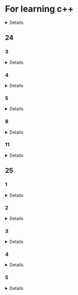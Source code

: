 # For learning c++
<details>

  -[25](#25)
  -[24](#24)

</details>

## 24

### 3
<details>

	11.cout cin
	13.int
	25.输出内容调整
	25(2).string 的拼接
	23(3).bool
</details>

### 4
<details>

	1.指针
	1(2).二级指针
	2.函数指针
	3.函数指针的使用
	3(2).函数指针的使用+参数
	10.数组
	10(2).结构体
	22.结构体的使用
	23.结构体数组
	24.结构体+一维数组
	24(2).结构体+二维数组
	24(3).结构体嵌套结构体
	25.动态创建数组
	30.引用
</details>

### 5
<details>

	4.在函数中传引用
	12.函数重载
	15.成员函数
	19.class类
</details>

### 8
<details>

	6.读取不定量的数据
	30.动态创建数组
	31.随机数的生成

</details>

### 11
<details>

	2.class 类
	4.构造函数与析构函数
	4(2).拷贝构造
	4(3).初始化列表
	4(4).const修饰成员函数
	4(5).const修饰返回值
	4(6).静态成员变量
	5.友元函数
	5(2).友元类
	6.使用友元非成员函数重载运算符
	6(2).重载+运算符
	6(3).重载关系操作符
	6(4).重载左移运算符
	6(5).重载左移运算符(反)
	6(6).重载下标运算符
	7.重载赋值运算符
	10.重载new&delete
	11.重载括号运算符(仿函数)
	11(2).++的重载
	11(3).类的继承
	12.类继承 继承成员变量
	12(2).间接访问父类私有变量
	12(3).权限的更改
	12(4).基类与派生类的创建与销毁
	12(5).强制修改私有类的数据
	17.继承构造
	17(2).名字遮蔽
	17(3).类作用域
	17(4).基类函数的显示调用
	17(5).子类中更改基类
	17(6).
	17(7).多继承
	17(8).虚继承
	18.基类指针指向派生类
	18(2).基类指针指向派生类
	18(3).派生类基类析构关系
	18(4).派生类基类析构关系
	18(5).纯虚函数
	19.基类指针转化为派生类指针
	19(2).typeid
	19(3).auto
	19(4).auto自动推导
	19(5).函数模板
	21.类与函数模板
	21(2).函数模板
	21(3).函数模板规定类型
	21(4).函数模板重载
</details>

## 25

### 1
<details>

    1.自动推导与模板类
    2.decltype
	11.后置返回值类型
	11(2).类模板
	13.栈类
	13(2).栈类+类模板
	13(3).定长数组类
	14.变长数组类
	21 fin.文件输出流
	21 fout.文件输入流
	27.文件操作
	27(2).嵌套使用模板类 创建栈与变长数组
	29.深拷贝与浅拷贝
	29(2).Fibonacci数列
	30.嵌套使用模板类
	30(2).类模板具体化
</details>

### 2
<details>

	2.类模板与继承
	2(2).类模板与继承
	3.普通类继承模板类
	3(2).模板类继承模板类
	3(3).模板类继承模板参数给出的基类
	3(4).模板类用于函数的参数和返回值
	3(5).
	3(6).
	4.
	4(2).
	4(3).
	4(4).
	5.
	5(2).
	5(3).
	5(4).
	5(5).
	6.
	6(1).
	6(2).
	7.
	7(2).
	8.
	8(2).
	8(3).
	8(4).
	8(5).
	9.
	9(2).
	9(3).
	9(4).
	9(5).
	9(6).
	9(7).
	10.
	10(2).
	10(3).
	10(4).
	13.
	14.
	16.
	16(2).
	16(3).
	16(4).
	16(5).
	16(6).
	17.
	17(2).
	17(3).
	18.
	18(1).
	18(2).
	18(3).
	18(4).
	18(5).
	18(6).
	18(7).
	19.
	19(2).
	19(3).
	19(4).
	19(5).
	19(6).
	20.
	21.
	21(2).
	21(3).
	21(4).
	21(5).
	21(6).
	21(7).
	22.
	23.
	23(2).
	23(3).
	23(4).
	24.
	24(2).
	24(3).
	24(4).
	25.
	26.
</details>

### 3
<details>

	1.完美转发
	1(2).可变参数
	1(3).时间操作
	2.系统时间
	2(2).计时器
	2(3).创建线程
	13.线程回收-join()
	14.线程回收-detach()
	14(2).线程-this_thread::get_id()
	15.线程
	18.线程swap
	18(2). 线程移动构造
	18(3). 线程call_once
	18(4). 线程native_handle
	20.线程安全
	21.线程安全 volatile关键字
	23.互斥锁
	23(2).递归互斥锁 防止死锁
	23(3).lock_guard
	24.条件变量 生成消费者模型
	24(2).条件变量 生成消费者模型 互斥锁
	24(3).条件变量 生成消费者模型 带超时机制的互斥锁
	24(4).原子类型
	24(5).原子类型 标准操作
	26原子类型 标准操作
	26(2).可调用对象
	26(3).仿函数的调用
	26(4).类的成员函数的调用

</details>

### 4
<details>

	1.function对象调用可调用对象
	1(2).bind 绑定器
	1(3).绑定六种可调用对象
	2.函数包装
	4.条件变量 生成消费者模型 注册回调函数
	5.条件变量 生成消费者模型 注册回调函数
	7.取代虚函数
	14.左右值的练习
	16.移动语义练习
	16(2).左右值转发练习
	16(3).回调函数练习
	16(4).回调函数绑定
	18.回调函数绑定
	18(2).回调函数注册绑定
	21.lambda
	22.lambda
	22(2).仿函数与lambda
	23.仿函数
	23(2).划动窗口问题
	23(3).leetcode 9
	23(4).leetcode 1
	24.判断连续子数组
	27.匿名对象示例

</details>

### 5
<details>

	1.

</details>
